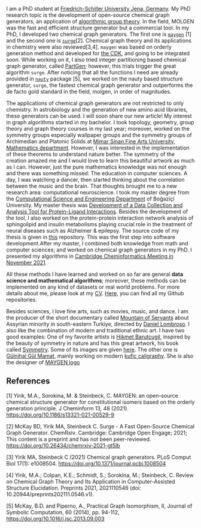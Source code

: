 I am a PhD student at [Friedrich-Schiller University Jena, Germany](https://cheminf.uni-jena.de/members/mehmet-aziz-yirik/). My PhD research topic is the development of open-source chemical graph generators, an application of [algorithmic group theory](https://github.com/MehmetAzizYirik/AlgorithmicGroupTheory). In the field, MOLGEN was the fast and efficient structure generator but a commercial tool. In my PhD, I developed two chemical graph generators. The first one is [`maygen`](https://github.com/MehmetAzizYirik/MAYGEN) [1] and the second one is [`surge`](https://github.com/StructureGenerator/surge)[2]. Chemical graph theory and its applications in chemistry were also reviewed[3,4]. `maygen` was based on orderly generation method and developed for [the CDK](https://github.com/cdk/cdk), and going to be integrated soon. While working on it, I also tried integer partitioning based chemical graph generator, called [PartGen](https://github.com/MehmetAzizYirik/PartGen); however, this trials trigger the great algorithm `surge`. After noticing that all the functions I need are already provided in [`nauty`](http://users.cecs.anu.edu.au/~bdm/nauty/) package [5], we worked on the nauty based structure generator, `surge`, the fastest chemical graph generator and outperforms the de facto gold standard in the field, molgen, in order of magnitudes.  

The applications of chemical graph generators are not restricted to only chemistry. In astrobiology and the generation of new amino acid libraries, these generators can be used. I will soon share our new article! My interest in graph algorithms started in my bachelor. I took topology, geometry, group theory and graph theory courses in my last year; moreover, worked on the symmetry groups especially wallpaper groups and the symmetry groups of Archimedian and Platonic Solids at [Mimar Sinan Fine Arts University, Mathematics department](http://mat.msgsu.edu.tr). However, I was interested in the implementation of these theorems to understand nature better. The symmetry of the creation amazed me and I would love to learn this beautiful artwork as much as I can. However, just the pure mathematics knowledge was not enough and there was something missed: The education in computer sciences. A day, I was watching a dancer, then started thinking about the correlation between the music and the brain. That thoughts brought me to a new research area: computational neuroscience. I took my master degree from the [Computational Science and Engineering Department](https://cse.boun.edu.tr) of Boğaziçi University. My master thesis was [Development of a Data Collection and Analysis Tool for Protein-Ligand Interactions](https://tez.yok.gov.tr/UlusalTezMerkezi/TezGoster?key=7lOJX8w_8PRQU1mSHU6-jn4VRvIQ1oN1tNxI0PvyHdJeCWgKnFIML1jgh29OJnni). Besides the development of the tool, I also worked on the protein-protein interaction network analysis of sphingolipid and insulin metabolisms playing crucial role in the treatment of neural diseases such as Alzheimer & epilepsy. The source code of my thesis is given in [this](https://github.com/MehmetAzizYirik/ProteinLigandDataCollection) repository. This was the first step into software development.After my master, I combined both knowledge from math and computer sciences; and worked on chemical graph generators in my PhD. I presented my algorithms in [Cambridge Cheminformatics Meeting in November 2021](https://www.youtube.com/watch?v=TGiqaZnZRgw). 

All these methods I have learned and worked on so far are general **data science and mathematical algorithms**; moreover, these methods can be implemented on any kind of datasets or real world problems. For more details about me, please look at my [CV](https://github.com/MehmetAzizYirik/MehmetAzizYirik.github.io/blob/main/Docs/Yirik-CV.pdf). [Here](https://github.com/MehmetAzizYirik), you can find all my Github repositories.

Besides sciences, I love fine arts, such as movies, music, and dance. I am the producer of the short documentary called [Mountain of Servants](https://www.imdb.com/title/tt4329702/?ref_=login) about Assyrian minority in south-eastern Turkiye, directed by [Daniel Lombroso](http://www.daniellombroso.com). I also like the combination of modern and traditional ethnic art. I have two good examples: One of my favorite artists is [Hikmet Barutçugil](http://www.ebristan.com/?s=10), inspired by the beauty of symmetry in nature and has this great artwork, his book called [Symmetry](http://www.ebristan.com/?s=14). Some of its images are given [here](http://www.ebristan.com/?d=galeri&gid=13). The other one is [Gülnihal Gül Mamat](https://www.instagram.com/gulnihalgulmamat/?hl=en), mainly working on modern [kufic caligraphy](https://en.wikipedia.org/wiki/Kufic). She is also the designer of [MAYGEN logo](https://github.com/MehmetAzizYirik/MAYGEN/blob/main/docs/logo.png)


## References

[1] Yirik, M.A., Sorokina, M. & Steinbeck, C. MAYGEN: an open-source chemical structure generator for constitutional isomers based on the orderly generation principle. J Cheminform 13, 48 (2021). https://doi.org/10.1186/s13321-021-00529-9

[2] McKay BD, Yirik MA, Steinbeck C. Surge - A Fast Open-Source Chemical Graph Generator. ChemRxiv. Cambridge: Cambridge Open Engage; 2021;  This content is a preprint and has not been peer-reviewed. https://doi.org/10.26434/chemrxiv-2021-gt5lb

[3] Yirik MA, Steinbeck C (2021) Chemical graph generators. PLoS Comput Biol 17(1): e1008504. https://doi.org/10.1371/journal.pcbi.1008504 

[4] Yirik, M.A.; Colpan, K.E.; Schmidt, S.; Sorokina, M.; Steinbeck, C. Review on Chemical Graph Theory and Its Application in Computer-Assisted Structure Elucidation. Preprints 2021, 2021110546 (doi: 10.20944/preprints202111.0546.v1).

[5] McKay, B.D. and Piperno, A., Practical Graph Isomorphism, II, Journal of Symbolic Computation, 60 (2014), pp. 94-112, https://doi.org/10.1016/j.jsc.2013.09.003

